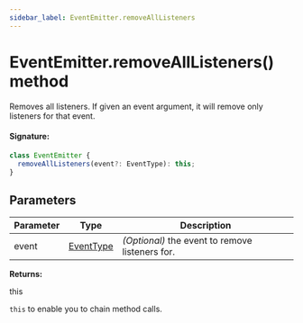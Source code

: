 ```yaml
---
sidebar_label: EventEmitter.removeAllListeners
---
```


# EventEmitter.removeAllListeners() method

Removes all listeners. If given an event argument, it will remove only listeners for that event.

#### Signature:

```typescript
class EventEmitter {
  removeAllListeners(event?: EventType): this;
}
```

## Parameters

| Parameter | Type                                  | Description                                     |
| --------- | ------------------------------------- | ----------------------------------------------- |
| event     | [EventType](./puppeteer.eventtype.md) | _(Optional)_ the event to remove listeners for. |

**Returns:**

this

`this` to enable you to chain method calls.
